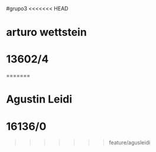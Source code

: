 #grupo3
<<<<<<< HEAD
# arturo wettstein
# 13602/4
=======
# Agustin Leidi
# 16136/0
>>>>>>> feature/agusleidi
